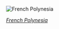
![French Polynesia](https://www.gstatic.com/prettyearth/assets/full/6233.jpg)

*[French Polynesia](https://www.google.com/maps/@-14.185365,-141.22655,16z/data=!3m1!1e3)*
